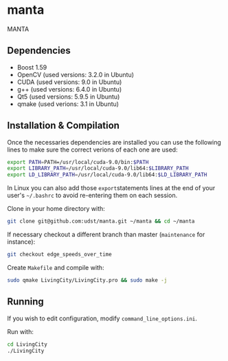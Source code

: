 # manta
MANTA
## Dependencies

 - Boost 1.59
 - OpenCV (used versions: 3.2.0 in Ubuntu)
 - CUDA (used versions: 9.0 in Ubuntu)
 - g++ (used versions: 6.4.0 in Ubuntu)
 - Qt5 (used versions: 5.9.5 in Ubuntu)
 - qmake (used verions: 3.1 in Ubuntu)

## Installation & Compilation

Once the necessaries dependencies are installed you can use the following lines to make sure the
correct verions of each one are used:
```bash
export PATH=PATH=/usr/local/cuda-9.0/bin:$PATH
export LIBRARY_PATH=/usr/local/cuda-9.0/lib64:$LIBRARY_PATH 
export LD_LIBRARY_PATH=/usr/local/cuda-9.0/lib64:$LD_LIBRARY_PATH 
```

In Linux you can also add those `export`statements lines at the end of your user's `~/.bashrc` to
avoid re-entering them on each session.

Clone in your home directory with:
```bash
git clone git@github.com:udst/manta.git ~/manta && cd ~/manta
```

If necessary checkout a different branch than master (`maintenance` for instance):
```bash
git checkout edge_speeds_over_time
```

Create `Makefile` and compile with:
```bash
sudo qmake LivingCity/LivingCity.pro && sudo make -j
```

## Running

If you wish to edit configuration, modify `command_line_options.ini`.

Run with:
```bash
cd LivingCity
./LivingCity
```
